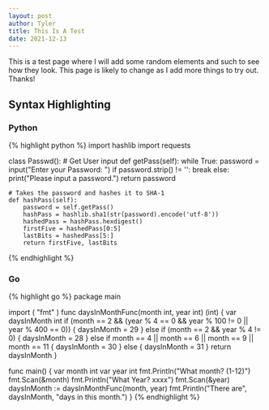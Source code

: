 ```yaml
---
layout: post
author: Tyler
title: This Is A Test
date: 2021-12-13
---
```


This is a test page where I will add some random elements and such to see how they look. This page is likely to change as I add more things to try out. Thanks!
<!--more-->
## Syntax Highlighting

### Python

{% highlight python %}
import hashlib
import requests

class Passwd():
    # Get User input
    def getPass(self):
        while True:
            password = input("Enter your Password: ")
            if password.strip() != '':
                break
            else:
                print("Please input a password.")
        return password

    # Takes the password and hashes it to SHA-1    
    def hashPass(self):
        password = self.getPass()
        hashPass = hashlib.sha1(str(password).encode('utf-8'))
        hashedPass = hashPass.hexdigest() 
        firstFive = hashedPass[0:5]
        lastBits = hashedPass[5:]
        return firstFive, lastBits
{% endhighlight %}

### Go

{% highlight go %}
package main

import (
    "fmt"
)
func daysInMonthFunc(month int, year int) (int) {
	var daysInMonth int
    if (month == 2 && (year % 4 == 0 && year % 100 != 0 ||     year % 400 == 0)) {
        daysInMonth = 29
    } else if (month == 2 && year % 4 != 0) {
        daysInMonth = 28
    } else if month == 4 || month == 6 || month == 9 || month  == 11 {
        daysInMonth = 30
    } else {
        daysInMonth = 31
    }
    return daysInMonth
}

func main() {
	var month int
	var year int
	fmt.Println("What month? (1-12)")
	fmt.Scan(&month)
	fmt.Println("What Year? xxxx")
	fmt.Scan(&year)
	daysInMonth := daysInMonthFunc(month, year)
	fmt.Println("There are", daysInMonth, "days in this month.")
}
{% endhighlight %}
